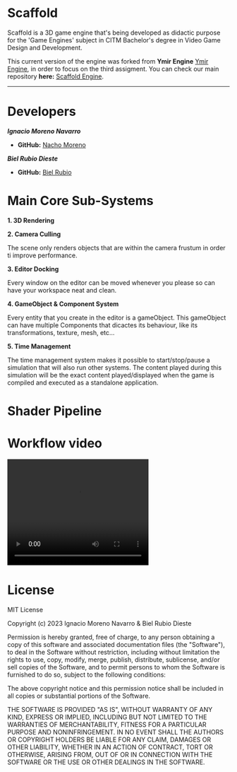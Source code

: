 # Scaffold

Scaffold is a 3D game engine that's being developed as didactic purpose for the 'Game Engines' subject in CITM Bachelor's degree in Video Game Design and Development.

This current version of the engine was forked from **Ymir Engine** [Ymir Engine](https://github.com/francesctr4/Ymir-Engine), in order to focus on the third assigment.
You can check our main repository **here:** [Scaffold Engine](https://github.com/NachoMoren/Scaffold).
    
****

# Developers

_**Ignacio Moreno Navarro**_
* **GitHub:** [Nacho Moreno](https://github.com/NachoMoren)

_**Biel Rubio Dieste**_
* **GitHub:** [Biel Rubio](https://github.com/BielRubio)

# Main Core Sub-Systems

**1. 3D Rendering**

**2. Camera Culling**

The scene only renders objects that are within the camera frustum in order ti improve performance.

**3. Editor Docking**

Every window on the editor can be moved whenever you please so can have your workspace neat and clean.

**4. GameObject & Component System**

Every entity that you create in the editor is a gameObject. This gameObject can have multiple Components that dicactes its behaviour, like its transformations, texture, mesh, etc...

**5. Time Management**

The time management system makes it possible to start/stop/pause a simulation that will also run other systems. The content played during this simulation will be the exact content played/displayed when the game is compiled and executed as a standalone application.

# Shader Pipeline

# Workflow video

<video width="320" height="240" controls>
  <source src="images/video.mkv" type="video/mp4">
</video>

# License

MIT License

Copyright (c) 2023 Ignacio Moreno Navarro & Biel Rubio Dieste

Permission is hereby granted, free of charge, to any person obtaining a copy
of this software and associated documentation files (the "Software"), to deal
in the Software without restriction, including without limitation the rights
to use, copy, modify, merge, publish, distribute, sublicense, and/or sell
copies of the Software, and to permit persons to whom the Software is
furnished to do so, subject to the following conditions:

The above copyright notice and this permission notice shall be included in all
copies or substantial portions of the Software.

THE SOFTWARE IS PROVIDED "AS IS", WITHOUT WARRANTY OF ANY KIND, EXPRESS OR
IMPLIED, INCLUDING BUT NOT LIMITED TO THE WARRANTIES OF MERCHANTABILITY,
FITNESS FOR A PARTICULAR PURPOSE AND NONINFRINGEMENT. IN NO EVENT SHALL THE
AUTHORS OR COPYRIGHT HOLDERS BE LIABLE FOR ANY CLAIM, DAMAGES OR OTHER
LIABILITY, WHETHER IN AN ACTION OF CONTRACT, TORT OR OTHERWISE, ARISING FROM,
OUT OF OR IN CONNECTION WITH THE SOFTWARE OR THE USE OR OTHER DEALINGS IN THE
SOFTWARE.
